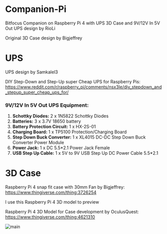 # Companion-Pi
Bitfocus Companion on Raspberry Pi 4 with UPS 3D Case 
and 9V/12V In 5V Out UPS design 
by RioLi

Original 3D Case design by Bigjeffrey


# UPS
UPS design by Samkalel3

DIY Step-Down and Step-Up super Cheap UPS for Raspberry Pis: https://www.reddit.com/r/raspberry_pi/comments/nsx3le/diy_stepdown_and_stepup_super_cheap_ups_for/

### 9V/12V In 5V Out UPS Equipment:

1. **Schottky Diodes:** 2 x 1N5822 Schottky Diodes
2. **Batteries:** 3 x 3.7V 18650 battery
3. **Battery Protection Circuit:** 1 x HX-2S-01
4. **Charging Board:** 1 x TP5100 Protection/Charging Board
5. **Step Down Buck Converter:** 1 x XL4015 DC-DC Step Down Buck Converter Power Module
6. **Power Jack:** 1 x DC 5.5*2.1 Power Jack Female
7. **USB Step Up Cable:** 1 x 5V to 9V USB Step Up DC Power Cable 5.5*2.1


# 3D Case
Raspberry Pi 4 snap fit case with 30mm Fan by Bigjeffrey:
https://www.thingiverse.com/thing:3726254

I use this Raspberry Pi 4 3D model to preview 

Raspberry Pi 4 3D Model for Case development by OculusQuest:
https://www.thingiverse.com/thing:4621310

![main](images/IMG_9388.jpg)
